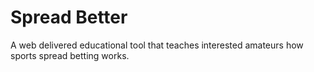 Spread Better
================

A web delivered educational tool that teaches interested amateurs how sports spread betting works.

